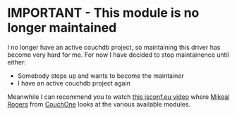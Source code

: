 # IMPORTANT - This module is no longer maintained

I no longer have an active couchdb project, so maintaining this driver has become
very hard for me. For now I have decided to stop maintainence until either:

* Somebody steps up and wants to become the maintainer
* I have an active couchdb project again

Meanwhile I can recommend you to watch [this jsconf.eu video](http://jsconf.eu/2010/speaker/nodejs_couchdb_crazy_delicious.html)
where [Mikeal Rogers](https://github.com/mikeal) from [CouchOne](http://www.couch.io/) looks at the various available modules.
